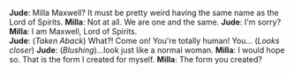 **Jude**:  Milla Maxwell? It must be pretty weird having the same name as the Lord of Spirits. 
**Milla**: Not at all. We are one and the same. 
**Jude**:  I'm sorry? 
**Milla**: I am Maxwell, Lord of Spirits.  
**Jude**:  (*Taken Aback*) What?! Come on! You're totally human! You... (*Looks closer*)
**Jude**:  (*Blushing*)...look just like a normal woman. 
**Milla**: I would hope so. That is the form I created for myself. 
**Milla**: The form you created?
